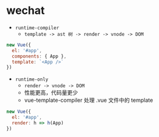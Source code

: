 # wechat

* `runtime-compiler`
    * `template -> ast 树 -> render -> vnode -> DOM`
```js
new Vue({
  el: '#app',
  components: { App },
  template: `<App />`
})
```
* `runtime-only`
    * `render -> vnode -> DOM`
    * 性能更高，代码量更少
    * vue-template-compiler 处理 .vue 文件中的 template
```js
new Vue({
  el: '#app',
  render: h => h(App)
})
```
